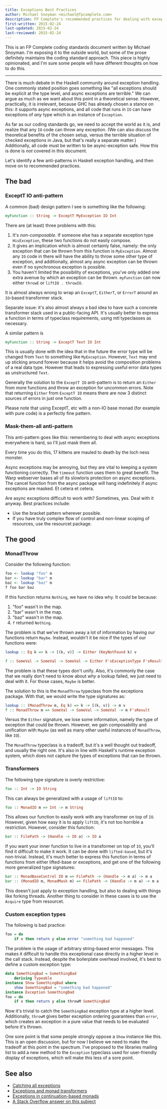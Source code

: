 ```yaml
---
title: Exceptions Best Practices
author: Michael Snoyman <michael@fpcomplete.com>
description: FP Complete's recommended practices for dealing with exceptions
first-written: 2015-02-24
last-updated: 2015-02-24
last-reviewed: 2015-02-24
---
```


This is an FP Complete coding standards document written by Michael Snoyman.
I'm exposing it to the outside world, but some of the prose definitely
maintains the coding standard approach. This piece is highly opinionated, and
I'm sure some people will have different thoughts on how to do this.

* * *

There is much debate in the Haskell community around exception handling. One
commonly stated position goes something like "all exceptions should be explicit
at the type level, and async exceptions are terrible." We can argue as much as
we want about this point in a theoretical sense. However, practically, it is
irrelevant, because GHC has already chosen a stance on this: it supports async
exceptions, and all code that runs in `IO` can have exceptions of *any* type
which is an instance of `Exception`.

As far as our coding standards go, we need to accept the world as it is, and
realize that any `IO` code can throw any exception. (We can also discuss the
theoretical benefits of the chosen setup, versus the terrible situation of
checked exceptions in Java, but that's really a separate matter.) Additionally,
all code must be written to be async-exception safe. How this is done is *not*
covered in this document.

Let's identify a few anti-patterns in Haskell exception handling, and then move
on to recommended practices.

## The bad

### ExceptT IO anti-pattern

A common (bad) design pattern I see is something like the following:

```haskell
myFunction :: String -> ExceptT MyException IO Int
```

There are (at least) three problems with this:

1. It's *non-composable*. If someone else has a separate exception type `HisException`, these two functions do not easily compose.
2. It gives an implication which is almost certainly false, namely: the only exception that can be thrown from this function is `MyException`. Almost any `IO` code in there will have the ability to throw some other type of exception, and additionally, almost any async exception can be thrown even if no synchronous exception is possible.
3. You haven't limited the possibility of exceptions, you've only added one extra avenue by which an exception can be thrown. `myFunction` can now either `throwE` or `liftIO . throwIO`.

It is almost always wrong to wrap an `ExceptT`, `EitherT`, or `ErrorT` around an `IO`-based transformer stack.

Separate issue: it's also almost always a bad idea to have such a concrete
transformer stack used in a public-facing API. It's usually better to express a
function in terms of typeclass requirements, using mtl typeclasses as
necessary.

A similar pattern is

```haskell
myFunction :: String -> ExceptT Text IO Int
```

This is usually done with the idea that in the future the error type will be changed from `Text` to something like `MyException`. However, `Text` may end up sticking around forever because it helps avoid the composition problems of a real data type. However that leads to expressing useful error data types as unstructured `Text`.

Generally the solution to the `ExceptT IO` anti-pattern is to return an `Either` from more functions and throw an exception for uncommon errors. Note that returning `Either` from `ExceptT IO` means there are now 3 distinct sources of errors in just one function.

Please note that using ExceptT, etc with a non-IO base monad (for example with pure code) is a perfectly fine pattern.


### Mask-them-all anti-pattern

This anti-pattern goes like this: remembering to deal with async exceptions everywhere is hard, so I'll just mask them all.

Every time you do this, 17 kittens are mauled to death by the loch ness monster.

Async exceptions may be annoying, but they are vital to keeping a system
functioning correctly. The `timeout` function uses them to great benefit. The
Warp webserver bases all of its slowloris protection on async exceptions. The
cancel function from the async package will hang indefinitely if async
exceptions are masked. Et cetera et cetera.

Are async exceptions difficult to work with? Sometimes, yes. Deal with it anyway. Best practices include:

* Use the bracket pattern wherever possible.
* If you have truly complex flow of control and non-linear scoping of resources, use the resourcet package.

## The good

### MonadThrow

Consider the following function:

```haskell
foo <- lookup "foo" m
bar <- lookup "bar" m
baz <- lookup "baz" m
f foo bar baz
```

If this function returns `Nothing`, we have no idea why. It could be because:

1. "foo" wasn't in the map.
2. "bar" wasn't in the map.
3. "baz" wasn't in the map.
4. `f` returned `Nothing`.

The problem is that we've thrown away a lot of information by having our functions return `Maybe`. Instead, wouldn't it be nice if the types of our functions were:

```haskell
lookup :: Eq k => k -> [(k, v)] -> Either (KeyNotFound k) v

f :: SomeVal -> SomeVal -> SomeVal -> Either F'sExceptionType F'sResult
```

The problem is that these types don't unify. Also, it's commonly the case that
we really don't need to know about *why* a lookup failed, we just need to deal with
it. For those cases, `Maybe` is better.

The solution to this is the `MonadThrow` typeclass from the exceptions package.
With that, we would write the type signatures as:

```haskell
lookup :: (MonadThrow m, Eq k) => k -> [(k, v)] -> m v
f :: MonadThrow m => SomeVal -> SomeVal -> SomeVal -> m F'sResult
```

Versus the `Either` signature, we lose some information, namely the type of
exception that could be thrown. However, we gain composability and unification
with `Maybe` (as well as many other useful instances of `MonadThrow`, like
`IO`).

The `MonadThrow` typeclass is a tradeoff, but it's a well thought out tradeoff,
and usually the right one. It's also in line with Haskell's runtime exception
system, which does not capture the types of exceptions that can be thrown.

### Transformers

The following type signature is overly restrictive:

```haskell
foo :: Int -> IO String
```

This can always be generalized with a usage of `liftIO` to:

```haskell
foo :: MonadIO m => Int -> m String
```

This allows our function to easily work with any transformer on top of `IO`.
However, given how easy it is to apply `liftIO`, it's not too horrible a
restriction. However, consider this function:

```haskell
bar :: FilePath -> (Handle -> IO a) -> IO a
```

If you want your inner function to live in a transformer on top of `IO`, you'll
find it difficult to make it work. It can be done with `lifted-based`, but it's
non-trivial. Instead, it's much better to express this function in terms of
functions from either lifted-base or exceptions, and get one of the following
more generalized type signatures:

```haskell
bar :: MonadBaseControl IO m => FilePath -> (Handle -> m a) -> m a
bar :: (MonadIO m, MonadMask m) => FilePath -> (Handle -> m a) -> m a
```

This doesn't just apply to exception handling, but also to dealing with things
like forking threads. Another thing to consider in these cases is to use the
`Acquire` type from resourcet.

### Custom exception types

The following is bad practice:

```haskell
foo = do
    if x then return y else error "something bad happened"
```

The problem is the usage of arbitrary string-based error messages. This makes
it difficult to handle this exceptional case directly in a higher level in the
call stack. Instead, despite the boilerplate overhead involved, it's best to
define a custom exception type:

```haskell
data SomethingBad = SomethingBad
    deriving Typeable
instance Show SomethingBad where
    show SomethingBad = "something bad happened"
instance Exception SomethingBad
foo = do
    if x then return y else throwM SomethingBad
```

Now it's trivial to catch the `SomethingBad` exception type at a higher level.
Additionally, `throwM` gives better exception ordering guarantees than `error`,
which creates an exception in a pure value that needs to be evaluated before
it's thrown.

One sore point is that some people strongly oppose a `Show` instance like this.
This is an open discussion, but for now I believe we need to make the tradeoff
at this point in the spectrum. I've proposed to the libraries mailing list to
add a new method to the `Exception` typeclass used for user-friendly display of
exceptions, which will make this less of a sore point.

## See also

* [Catching all exceptions](https://www.fpcomplete.com/user/snoyberg/general-haskell/exceptions/catching-all-exceptions)
* [Exceptions and monad transformers](https://www.fpcomplete.com/user/snoyberg/general-haskell/exceptions/exceptions-and-monad-transformers)
* [Exceptions in continuation-based monads](http://www.yesodweb.com/blog/2014/05/exceptions-cont-monads)
* [A Stack Overflow answer on this subject](http://stackoverflow.com/questions/25752900/exceptions-and-monad-transformers/25753497#25753497)
